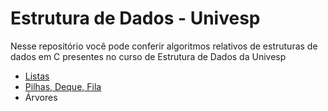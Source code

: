 # Estrutura de Dados - Univesp
Nesse repositório você pode conferir algoritmos relativos de estruturas de dados em C presentes no curso de Estrutura de Dados da Univesp
- [Listas](./listas/README.md)
- [Pilhas, Deque, Fila](./pilha_deque_fila/README.md)
- Árvores
